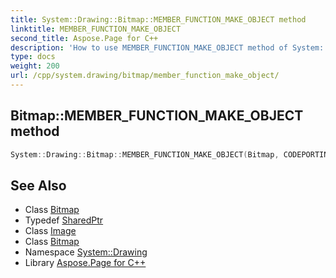 ```yaml
---
title: System::Drawing::Bitmap::MEMBER_FUNCTION_MAKE_OBJECT method
linktitle: MEMBER_FUNCTION_MAKE_OBJECT
second_title: Aspose.Page for C++
description: 'How to use MEMBER_FUNCTION_MAKE_OBJECT method of System::Drawing::Bitmap class in C++.'
type: docs
weight: 200
url: /cpp/system.drawing/bitmap/member_function_make_object/
---
```

## Bitmap::MEMBER_FUNCTION_MAKE_OBJECT method




```cpp
System::Drawing::Bitmap::MEMBER_FUNCTION_MAKE_OBJECT(Bitmap, CODEPORTING_ARGS(const SharedPtr<Image> &original, int width, int height), CODEPORTING_ARGS(original, width, height))
```

## See Also

* Class [Bitmap](../)
* Typedef [SharedPtr](../../../system/sharedptr/)
* Class [Image](../../image/)
* Class [Bitmap](../)
* Namespace [System::Drawing](../../)
* Library [Aspose.Page for C++](../../../)
